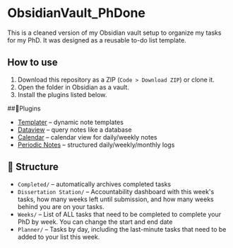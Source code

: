 # ObsidianVault_PhDone
This is a cleaned version of my Obsidian vault setup to organize my tasks for my PhD. It was designed as a reusable to-do list template.

## How to use
1. Download this repository as a ZIP (`Code > Download ZIP`) or clone it.
2. Open the folder in Obsidian as a vault.
3. Install the plugins listed below.

##🔌Plugins
- [Templater](https://github.com/SilentVoid13/Templater) – dynamic note templates  
- [Dataview](https://blacksmithgu.github.io/obsidian-dataview/) – query notes like a database  
- [Calendar](https://github.com/liamcain/obsidian-calendar-plugin) – calendar view for daily/weekly notes  
- [Periodic Notes](https://github.com/liamcain/obsidian-periodic-notes) – structured daily/weekly/monthly logs

## 📂 Structure

- `Completed/` – automatically archives completed tasks
- `Dissertation Station/` – Accountability dashboard with this week's tasks, how many weeks left until submission, and how many weeks behind you are on your tasks. 
- `Weeks/` – List of ALL tasks that need to be completed to complete your PhD by week. You can change the start and end date   
- `Planner/` – Tasks by day, including the last-minute tasks that need to be added to your list this week.

